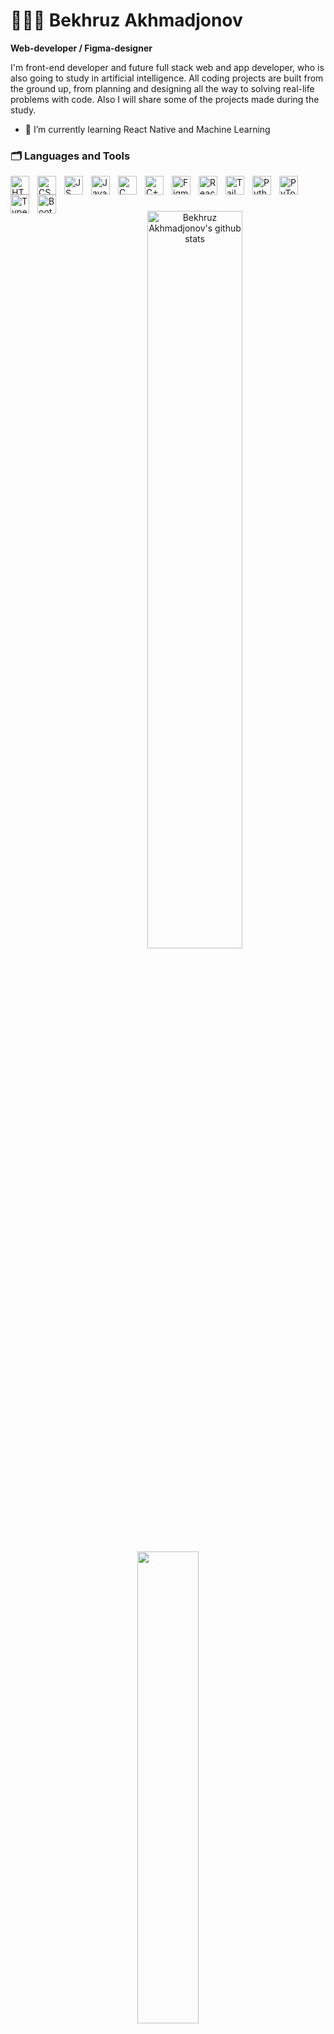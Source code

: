 <!-- # Hi 👋, I am Bekhruz -->
# 👨🏻‍💻 Bekhruz Akhmadjonov
**Web-developer / Figma-designer**
<!-- [![Typing SVG](https://readme-typing-svg.demolab.com?font=Roboto+Mono&weight=700&size=24&duration=4000&pause=200&color=808080&width=435&lines=Hi+👋+I+am+Bekhruz;Student+of+Murdoch+University+Dubai;Web+Developer;Future+Software+Engineer;)](https://git.io/typing-svg) -->

I'm front-end developer and future full stack web and app developer, who is also going to study in artificial intelligence. All coding projects are built from the ground up, from planning and designing all the way to solving real-life problems with code. Also I will share some of the projects made during the study. 

- 🔭 I’m currently learning React Native and Machine Learning

### 🗂️ Languages and Tools
<img align="left" alt="HTML" width="30px" style="padding-right:10px;" src="https://cdn.jsdelivr.net/gh/devicons/devicon/icons/html5/html5-plain.svg" />
<img align="left" alt="CSS" width="30px" style="padding-right:10px;" src="https://cdn.jsdelivr.net/gh/devicons/devicon/icons/css3/css3-plain.svg" />
<img align="left" alt="JS" width="30px" style="padding-right:10px;" src="https://cdn.jsdelivr.net/gh/devicons/devicon@latest/icons/javascript/javascript-original.svg" />
<img align="left" alt="Java" width="30px" style="padding-right:10px;" src="https://cdn.jsdelivr.net/gh/devicons/devicon/icons/java/java-original.svg" />
<img align="left" alt="C" width="30px" style="padding-right:10px;" src="https://cdn.jsdelivr.net/gh/devicons/devicon/icons/c/c-original.svg" />
<img align="left" alt="C++" width="30px" style="padding-right:10px;" src="https://cdn.jsdelivr.net/gh/devicons/devicon@latest/icons/cplusplus/cplusplus-original.svg" />
<img align="left" alt="Figma" width="30px" style="padding-right:10px;" src="https://cdn.jsdelivr.net/gh/devicons/devicon/icons/figma/figma-original.svg" />
<img align="left" alt="React" width="30px" style="padding-right:10px;" src="https://cdn.jsdelivr.net/gh/devicons/devicon@latest/icons/react/react-original.svg" />
<img align="left" alt="Tailwind" width="30px" style="padding-right:10px;" src="https://cdn.jsdelivr.net/gh/devicons/devicon@latest/icons/tailwindcss/tailwindcss-original.svg" />
<img align="left" alt="Python" width="30px" style="padding-right:10px;" src="https://cdn.jsdelivr.net/gh/devicons/devicon@latest/icons/python/python-original.svg" />
<img align="left" alt="PyTorch" width="30px" style="padding-right:10px;" src="https://cdn.jsdelivr.net/gh/devicons/devicon@latest/icons/pytorch/pytorch-original.svg" />
<img align="left" alt="Typescript" width="30px" style="padding-right:10px;" src="https://cdn.jsdelivr.net/gh/devicons/devicon@latest/icons/typescript/typescript-original.svg" />
<img align="left" alt="Bootstrap" width="30px" style="padding-right:10px;" src="https://cdn.jsdelivr.net/gh/devicons/devicon@latest/icons/bootstrap/bootstrap-original.svg" />


<br/>

#

<!-- [<img src='https://cdn.jsdelivr.net/npm/simple-icons@3.0.1/icons/github.svg' alt='github' height='40'>](https://github.com/Bekhruzakhmadjanov)  [<img src='https://cdn.jsdelivr.net/npm/simple-icons@3.0.1/icons/instagram.svg' alt='instagram' height='40'>](https://www.instagram.com/__axmadjanov_b_/)  [<img src='https://cdn.jsdelivr.net/npm/simple-icons@3.0.1/icons/stackoverflow.svg' alt='stackoverflow' height='40'>](https://stackoverflow.com/users/14751482)   -->

<!-- <a href='https://archiveprogram.github.com/'><img src='https://raw.githubusercontent.com/acervenky/animated-github-badges/master/assets/acbadge.gif' width='40' height='40'></a> <a href='https://docs.github.com/en/developers'><img src='https://raw.githubusercontent.com/acervenky/animated-github-badges/master/assets/devbadge.gif' width='40' height='40'></a> <a href='https://docs.github.com/en/github/supporting-the-open-source-community-with-github-sponsors'><img src='https://raw.githubusercontent.com/acervenky/animated-github-badges/master/assets/sponsorbadge.gif' width='35' height='35'></a>  -->


<div align="center">  
  <img width="55%" height="auto" src="https://github-readme-stats.vercel.app/api?username=Bekhruzakhmadjanov&show_icons=true&count_private=true&hide_border=true&title_color=39FF14&text_color=c9d1d9&bg_color=0d1117" alt="Bekhruz Akhmadjonov's github stats" />
  <img width="44%" height="auto" src="https://github-readme-stats.vercel.app/api/top-langs/?username=Bekhruzakhmadjanov&layout=compact&hide_border=true&title_color=39FF14&text_color=ffffff&bg_color=0d1117" />
</div>

<div align="center"><img height="auto" width="100%" src="https://github-readme-streak-stats.herokuapp.com/?user=Bekhruzakhmadjanov&theme=black-ice&hide_border=true&stroke=0000&background=0D1117&ring=39FF14&fire=39FF14&currStreakLabel=ffffff" alt="Bekhruz Akhmadjonov" /></div>

<!-- [![Top Langs](https://github-readme-stats.vercel.app/api/top-langs/?username=Bekhruzakhmadjanov)](https://github.com/anuraghazra/github-readme-stats)

![GitHub Activity Graph](https://activity-graph.herokuapp.com/graph?username=Bekhruzakhmadjanov)  
 
![GitHub streak stats](https://github-readme-streak-stats.herokuapp.com/?user=Bekhruzakhmadjanov)  -->


### Follow Me
[![GitHub](https://img.shields.io/badge/GitHub-black?style=for-the-badge&logo=github&logoColor=ffffff)](https://github.com/Bekhruzakhmadjanov)
[![Instagram](https://img.shields.io/badge/Instagram-black?style=for-the-badge&logo=instagram&logoColor=6041b2)](https://www.instagram.com/_a_beh_/)
[![LinkedIn](https://img.shields.io/badge/LinkedIn-black?style=for-the-badge&logo=linkedin&logoColor=0a66c2)](https://www.linkedin.com/in/bekhruz-akhmadjonov-152096233/)
[![StackOverFlow](https://img.shields.io/badge/stackoverflow-black?style=for-the-badge&logo=stackoverflow&logoColor=f48024)](https://stackoverflow.com/users/14751482/behruz0801)
[![Sololearn](https://img.shields.io/badge/Sololearn-black?style=for-the-badge&logo=sololearn&logoColor=0a66c2)](https://www.sololearn.com/profile/12090595)
